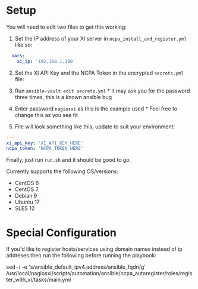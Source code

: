 # Setup

You will need to edit two files to get this working:

1.  Set the IP address of your XI server in `ncpa_install_and_register.yml` like so:

```yml
  vars:
    xi_ip: '192.168.1.100'
```

2.  Set the XI API Key and the NCPA Token in the encrypted `secrets.yml` file:

  1.  Run `ansible-vault edit secrets.yml`
    * It may ask you for the password three times, this is a known ansible bug
  2.  Enter password `nagiosxi` as this is the example used
    * Feel free to change this as you see fit
  3.  File will look something like this, update to suit your environment:

```yml
---
xi_api_key: 'XI_API_KEY_HERE'
ncpa_token: 'NCPA_TOKEN_HERE'
```

Finally, just run `run.sh` and it should be good to go.

Currently supports the following OS/versions:

- CentOS 6
- CentOS 7
- Debian 9
- Ubuntu 17
- SLES 12

# Special Configuration

If you'd like to register hosts/services using domain names instead of ip addreses then run the following before running the playbook:

sed -i -e 's/ansible_default_ipv4.address/ansible_fqdn/g' /usr/local/nagiosxi/scripts/automation/ansible/ncpa_autoregister/roles/register_with_xi/tasks/main.yml
